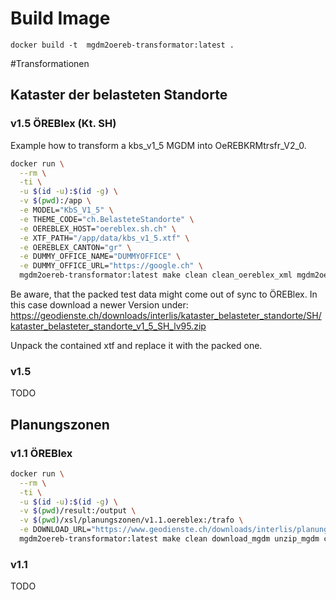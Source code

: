 # Build Image

```
docker build -t  mgdm2oereb-transformator:latest .
```

#Transformationen

## Kataster der belasteten Standorte

### v1.5 ÖREBlex (Kt. SH)

Example how to transform a kbs_v1_5 MGDM into OeREBKRMtrsfr_V2_0.

```bash
docker run \
  --rm \
  -ti \
  -u $(id -u):$(id -g) \
  -v $(pwd):/app \
  -e MODEL="KbS_V1_5" \
  -e THEME_CODE="ch.BelasteteStandorte" \
  -e OEREBLEX_HOST="oereblex.sh.ch" \
  -e XTF_PATH="/app/data/kbs_v1_5.xtf" \
  -e OEREBLEX_CANTON="gr" \
  -e DUMMY_OFFICE_NAME="DUMMYOFFICE" \
  -e DUMMY_OFFICE_URL="https://google.ch" \
  mgdm2oereb-transformator:latest make clean clean_oereblex_xml mgdm2oereb
```

Be aware, that the packed test data might come out of sync to ÖREBlex. In this case download a newer Version
under: https://geodienste.ch/downloads/interlis/kataster_belasteter_standorte/SH/kataster_belasteter_standorte_v1_5_SH_lv95.zip

Unpack the contained xtf and replace it with the packed one.

### v1.5

TODO

## Planungszonen

### v1.1 ÖREBlex

```bash
docker run \
  --rm \
  -ti \
  -u $(id -u):$(id -g) \
  -v $(pwd)/result:/output \
  -v $(pwd)/xsl/planungszonen/v1.1.oereblex:/trafo \
  -e DOWNLOAD_URL="https://www.geodienste.ch/downloads/interlis/planungszonen/SH/planungszonen_v1_1_SH_lv95.zip" \
  mgdm2oereb-transformator:latest make clean download_mgdm unzip_mgdm clean_oereblex_xml oereblex2oereb_2_0_authorities oereblex2oereb_2_0_documents mgdm2oereb
```

### v1.1

TODO
